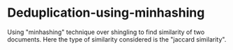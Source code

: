 Deduplication-using-minhashing
==============================
Using "minhashing" technique over shingling to find similarity of two documents.
Here the type of similarity considered is the "jaccard similarity".
